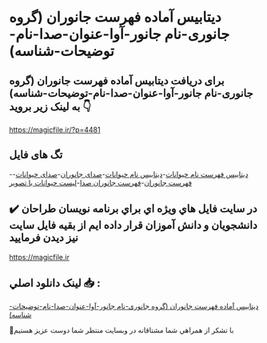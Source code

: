 # دیتابیس آماده فهرست جانوران (گروه جانوری-نام جانور-آوا-عنوان-صدا-نام-توضیحات-شناسه)

## برای دریافت دیتابیس آماده فهرست جانوران (گروه جانوری-نام جانور-آوا-عنوان-صدا-نام-توضیحات-شناسه) به لینک زیر بروید 👇

https://magicfile.ir/?p=4481

## تگ های فایل

-[دیتابیس فهرست نام حیوانات](https://magicfile.ir/product/%d8%af%db%8c%d8%aa%d8%a7%d8%a8%db%8c%d8%b3-%d8%a2%d9%85%d8%a7%d8%af%d9%87%d9%81%d9%87%d8%b1%d8%b3%d8%aa-%d8%ac%d8%a7%d9%86%d9%88%d8%b1%d8%a7%d9%86/)-[دیتابیس نام حیوانات](https://magicfile.ir/product/%d8%af%db%8c%d8%aa%d8%a7%d8%a8%db%8c%d8%b3-%d8%a2%d9%85%d8%a7%d8%af%d9%87%d9%81%d9%87%d8%b1%d8%b3%d8%aa-%d8%ac%d8%a7%d9%86%d9%88%d8%b1%d8%a7%d9%86/)-[صدای جانوران](https://magicfile.ir/product/%d8%af%db%8c%d8%aa%d8%a7%d8%a8%db%8c%d8%b3-%d8%a2%d9%85%d8%a7%d8%af%d9%87%d9%81%d9%87%d8%b1%d8%b3%d8%aa-%d8%ac%d8%a7%d9%86%d9%88%d8%b1%d8%a7%d9%86/)-[صدای حیوانات](https://magicfile.ir/product/%d8%af%db%8c%d8%aa%d8%a7%d8%a8%db%8c%d8%b3-%d8%a2%d9%85%d8%a7%d8%af%d9%87%d9%81%d9%87%d8%b1%d8%b3%d8%aa-%d8%ac%d8%a7%d9%86%d9%88%d8%b1%d8%a7%d9%86/)-[فهرست جانوران](https://magicfile.ir/product/%d8%af%db%8c%d8%aa%d8%a7%d8%a8%db%8c%d8%b3-%d8%a2%d9%85%d8%a7%d8%af%d9%87%d9%81%d9%87%d8%b1%d8%b3%d8%aa-%d8%ac%d8%a7%d9%86%d9%88%d8%b1%d8%a7%d9%86/)-[فهرست جانوران صدا](https://magicfile.ir/product/%d8%af%db%8c%d8%aa%d8%a7%d8%a8%db%8c%d8%b3-%d8%a2%d9%85%d8%a7%d8%af%d9%87%d9%81%d9%87%d8%b1%d8%b3%d8%aa-%d8%ac%d8%a7%d9%86%d9%88%d8%b1%d8%a7%d9%86/)-[لیست حیوانات با تصویر](https://magicfile.ir/product/%d8%af%db%8c%d8%aa%d8%a7%d8%a8%db%8c%d8%b3-%d8%a2%d9%85%d8%a7%d8%af%d9%87%d9%81%d9%87%d8%b1%d8%b3%d8%aa-%d8%ac%d8%a7%d9%86%d9%88%d8%b1%d8%a7%d9%86/)

## ✔️ در سايت فايل هاي ويژه اي براي برنامه نويسان طراحان دانشجويان و دانش آموزان قرار داده ايم از بقيه فايل سايت نيز ديدن فرماييد

https://magicfile.ir


## لينک دانلود اصلي 📥 :

[دیتابیس آماده فهرست جانوران (گروه جانوری-نام جانور-آوا-عنوان-صدا-نام-توضیحات-شناسه)](https://magicfile.ir/product/%d8%af%db%8c%d8%aa%d8%a7%d8%a8%db%8c%d8%b3-%d8%a2%d9%85%d8%a7%d8%af%d9%87%d9%81%d9%87%d8%b1%d8%b3%d8%aa-%d8%ac%d8%a7%d9%86%d9%88%d8%b1%d8%a7%d9%86/) 


🙏با تشکر از همراهي شما مشتاقانه در وبسایت منتظر شما دوست عزیز هستیم

